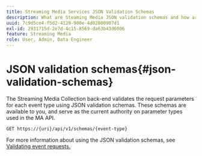 ```yaml
---
title: Streaming Media Services JSON Validation Schemas
description: What are Steaming Media JSON validation schemas and how are they used to determine the correct request body parameters for each type of event.
uuid: 7c9d5ce4-f5d2-4129-900e-4d02800907d1
exl-id: 2931715d-2e7d-4c15-8569-da63b43d6006
feature: Streaming Media
role: User, Admin, Data Engineer
---
```

# JSON validation schemas{#json-validation-schemas}

The Streaming Media Collection back-end validates the request parameters for each event type using JSON validation schemas. These schemas are available to you, and serve as the current authority on parameter types used in the MA API.

`GET https://{uri}/api/v1/schemas/{event-type}`

For more information about using the JSON validation schemas, see [Validating event requests.](../mc-api-impl/mc-api-validate-reqs.md)
